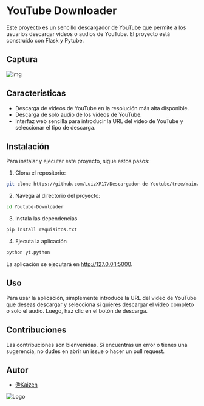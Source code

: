 
# YouTube Downloader

Este proyecto es un sencillo descargador de YouTube que permite a los usuarios descargar videos o audios de YouTube. El proyecto está construido con Flask y Pytube.


## Captura

![img](https://i.imgur.com/vwr9ZbM.png[/img])
## Características

- Descarga de videos de YouTube en la resolución más alta disponible.
- Descarga de solo audio de los videos de YouTube.
- Interfaz web sencilla para introducir la URL del video de YouTube y seleccionar el tipo de descarga.



## Instalación

Para instalar y ejecutar este proyecto, sigue estos pasos:

1. Clona el repositorio:

```bash
git clone https://github.com/LuizXR17/Descargador-de-Youtube/tree/main/Youtube%20Downloader
```

2. Navega al directorio del proyecto:

```bash
cd Youtube-Downloader
```

3. Instala las dependencias
```bash
pip install requisitos.txt
```

4. Ejecuta la aplicación
```bash
python yt.python
```

La aplicación se ejecutará en http://127.0.0.1:5000.
## Uso

Para usar la aplicación, simplemente introduce la URL del video de YouTube que deseas descargar y selecciona si quieres descargar el video completo o solo el audio. Luego, haz clic en el botón de descarga.
## Contribuciones

Las contribuciones son bienvenidas. Si encuentras un error o tienes una sugerencia, no dudes en abrir un issue o hacer un pull request.


## Autor

- [@Kaizen](https://github.com/LuizXR17)


![Logo](https://i.imgur.com/BtDH18Q.png[/img])

